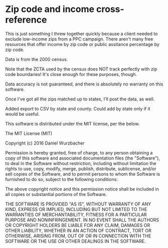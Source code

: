 # Zip code and income cross-reference

This is just something I threw together quickly because a client needed to exclude low-income zips from a PPC campaign. There aren't many free resources that offer income by zip code or public assitance percentage by zip code.

Data is from the 2000 census.

Note that the ZCTA used by the census does NOT track perfectly with zip code boundaries! It's close enough for these purposes, though.

Data accuracy is not guaranteed, and there is absolutely no warranty on this software.

Once I've got all the zips matched up to states, I'll post the data, as well.

Added export to CSV by state and county. Could add by state only if it would be useful.

This software is distributed under the MIT license, per the below.

The MIT License (MIT)

Copyright (c) 2016 Daniel Wurzbacher

Permission is hereby granted, free of charge, to any person obtaining a copy
of this software and associated documentation files (the "Software"), to deal
in the Software without restriction, including without limitation the rights
to use, copy, modify, merge, publish, distribute, sublicense, and/or sell
copies of the Software, and to permit persons to whom the Software is
furnished to do so, subject to the following conditions:

The above copyright notice and this permission notice shall be included in all
copies or substantial portions of the Software.

THE SOFTWARE IS PROVIDED "AS IS", WITHOUT WARRANTY OF ANY KIND, EXPRESS OR
IMPLIED, INCLUDING BUT NOT LIMITED TO THE WARRANTIES OF MERCHANTABILITY,
FITNESS FOR A PARTICULAR PURPOSE AND NONINFRINGEMENT. IN NO EVENT SHALL THE
AUTHORS OR COPYRIGHT HOLDERS BE LIABLE FOR ANY CLAIM, DAMAGES OR OTHER
LIABILITY, WHETHER IN AN ACTION OF CONTRACT, TORT OR OTHERWISE, ARISING FROM,
OUT OF OR IN CONNECTION WITH THE SOFTWARE OR THE USE OR OTHER DEALINGS IN THE
SOFTWARE.
